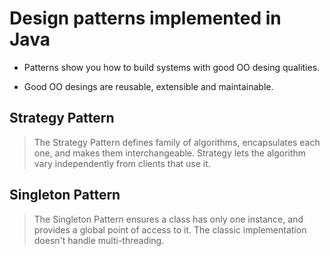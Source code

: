 # Design patterns implemented in Java

* Patterns show you how to build systems with good OO desing qualities.

* Good OO desings are reusable, extensible and maintainable.

## Strategy Pattern 

  > The Strategy Pattern defines family of algorithms, encapsulates each one,
  and makes them interchangeable. Strategy lets the algorithm vary independently from
  clients that use it.

 ## Singleton Pattern
 
  > The Singleton Pattern ensures a class has only one instance, and provides a global point of
  access to it. The classic implementation doesn't handle multi-threading.

   

